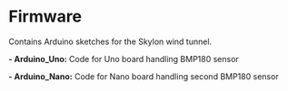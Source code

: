 # **Firmware**



Contains Arduino sketches for the Skylon wind tunnel.



**- Arduino\_Uno:** Code for Uno board handling BMP180 sensor



**- Arduino\_Nano:** Code for Nano board handling second BMP180 sensor

